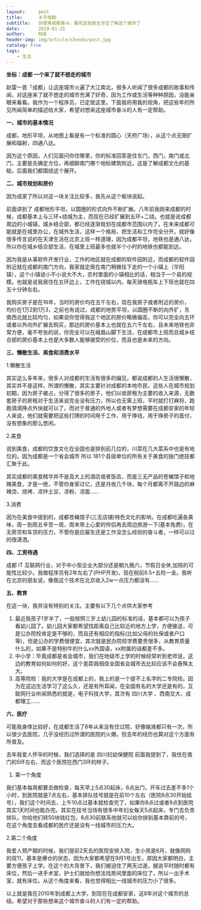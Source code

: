 ```yaml
---
layout:     post
title:      关于成都
subtitle:   你想来成都奋斗，看完这些就全方位了解这个城市了
date:       2019-01-21
author:     ROB
header-img: img/article/chendu/post.jpg
catalog: true
tags:
    - 生活
---
```


**坐标：成都 一个来了就不想走的城市**

赵雷一首「成都」让这座城市火遍了大江南北，很多人听闻了很多成都的故事和传闻，对这座来了就不想走的城市充满了好奇，因为工作或生活等种种原因，没能亲眼来看看。我作为一个程序员，已定居这里。下面我将用我的视角，把这些年的所见所闻简单的描述给大家，希望对想来这座城市奋斗的人有一定帮助。



**一、城市的基本情况**

成都，地形平坦，从地图上看是有一个标准的圆心（天府广场），从这个点无限扩展和辐射，四通八达。

因为这个原因，人们见面问你住哪里，你的标准回答是住东门，西门，南门或北门，主要是先确定方位，再细聊南门哪个地标建筑附近。这是了解成都文化的基础，后面我们都围绕这个展开。



**二、城市规划和房价**

因为成家了所以对这一块关注比较多，我先从这个板块说起。

前面讲到了 成都地形平坦，以圆圈的形式向外不断扩展。八年前我刚来成都的时候，成都基本上与三环+绕城为主，而现在已经扩展到五环+二绕。也就是说成都周边的小城镇，城乡结合部，都已经逐渐规划在成都市范围以内了。在未来成都可能就是在城里办公，在城外生活，这样一个格局，把生活和工作完全分开。就好像很多传言说的在天津生活在北京上班一样道理，因为成都平坦，地铁也是通八达，所以你在城乡结合部生活，在城里上班最多也就半个小时的地铁也都能到达。



因为我是从事软件开发行业，工作的地区就在成都的软件园附近，而成都的软件园附近就在成都的南门方向，我家就定居在南门稍微往下走的一个小镇上（华阳镇），这个小镇说小不小说大不大，农村里面的小镇相比的话，相当于一个县的规模。也就是说我居住在五环边上，工作在绕城以内，每天骑电瓶车上下班也就在四五十分钟左右。

我购买房子是在16年，当时的房价均在五千左右，现在我房子或者附近的房价，均价在1万2到1万3，之前也有说过，成都的地势平坦，以圆圈不断的向外扩，东南西北就比较均匀，如果说你觉得我这个地区的房价略微偏高，你可以完全向五环或者以外向外扩展去购买，那边的房价基本上也就在五六千左右，且未来地铁也非常方便，毫不夸张的说，你完全可以在峨眉山脚下生活，在成都市上班而且城乡结合部的房价基本上也是大多数人能够接受的价位，而且也是未来的方向。

**三、懒散生活、美食和消费水平**

1.懒散生活

其实这么多年来，很多人对成都的生活有很多的偏见，都说成都的人生活很懒散，其实并不是这样。所谓的懒散，其实主要针对成都的本地市民，这些人在城市规划初期，因为房子被占，分得了很多的房子，他们以收房租为主要的收入来源，无数套房子的房租对于生活来说完全没有压力，所以也无需上班，平时就打打麻将，跑跑滴滴挣点外快就可以了。而对于普通的外地人或者有梦想需要在成都安家的年轻人来说，他们就需要把这些打牌的时间用于工作，用于挣钱，用于挣房子的首付，没有想象的那么悠闲。

2.美食

 说到美食，成都的饮食文化在全国也是排到前几位的，川菜在几大菜系中也是有地位的。因为成都是一个省会城市 所以 181个县级单位的所有关于美食的独门绝技都汇聚于此。

其实成都的美食精华并不是高大上的酒店或者饭店，而是三无产品的苍蝇馆子和地摊美食，才是一绝，不管你身家过亿，还是月收几千块，每个月都离不开路边的麻辣烫、烧烤、凉拌土豆、凉粉、凉面……

3.消费

因为在美食中提到的，成都苍蝇馆子(三无店铺)特色文化的影响，在成都吃遍各美味，周一到周五辛苦一周，周末带上心爱的伴侣再去周边旅游一下(基本免费)，在无房贷和车贷的压力，不管你是应届生还是工作没怎么经验的奋斗者，一样可以过的很潇洒。

**四、工资待遇**

成都 IT 互联网行业，对于中小型企业大部分还是朝九晚六，节假日全休,加班的可能性比较少。我做程序员有2年左右了(PHP开发)，现在税前8.5+五险一金。我听在北京的朋友说，像我这个技术在北京收入2w一点压力都没有……



**五、教育**

在这一块，我并没有特别的关注。主要有以下几个点供大家参考

1. 最近我孩子1岁半了，一般按照三岁上幼儿园的标准的话，基本都可以为孩子看幼儿园了。幼儿园大家都希望找距离自己比较近的地方上学，方便接送，可是公办院校肯定是不够的，而且还有相应的指标(比如父母的社保或者户口等)，但是公办的学费很便宜，其次就是民办院校学费要贵很多，从教育质量什么的，如果不是特别牛的什么xx外国语，xx附属的话都差不多。
2. 中小学：毕竟成都是省会城市，我们在地级市上学的时候经常听到老师说，这边的教育如何如何的好，这个差距我相信全国省会城市去比较应该不会悬殊太大。
3. 高等院校：我的大学是在成都上的，我上的是一个提不上名字的二专院校。因为在这边生活学习了这么久，还是有所耳闻，在全国有名的大学还是有的，互联网行业听闻熟悉的就是，电子科技大学，其次有 四川大学 、西南交大、成都理工……

**六、医疗**

可能我身体比较好，在成都生活了8年从来没有住过院、好像输液都只有一次，所以很少去医院，几乎没经历过所谓的医院的火爆。但去年的经历也算对这个方面有所普及。

去年我爱人怀孕的时候，我们选择的是 四川妇幼保健院 前面我提到了，我住在南门的5环左右，而这个医院在西门3环的样子。

1. 第一个角度

我们基本每周都要去做检查，每天早上5点30起床，6点出门，开车过去差不多1个小时，到医院就是7点左右，基本排队挂号就是在前10个左右（医院8点30开始挂号），我们这个时间去，上午10点过基本就检查完了，如果你8点过或者9点到医院其实1天时间也能办完。其实在挂号当场有很多中年妇女每天5点起床，专门去负责排队，你给他们转50块钱红包，8点30前联系他就可以给你排到基本靠前的号，在这个角度去看成都的医疗还是没有一线城市的压力大。



2.第二个角度 

我爱人预产期的时候，我们提前2天去的医院安排入院，生小孩是8月，就像网购的双11，基本是爆仓的状态，因为大家都希望在9月1号出生，原因大家都明白，主要方便孩子上学。在这个的大背景下，我们被迫住了两天过道，据说平时随时都有床位，然后一进手术室，护士们就给你想法找房间里面的床位了，所以一出手术室，就有床位。从这个角度来看，我也觉得相比一线城市的压力小了很多。



以上就是我在2010年到成都上大学，到现在在成都安家，这8年对这个城市的总结。希望对于那些想来这个城市奋斗的人们有一定的帮助。

















